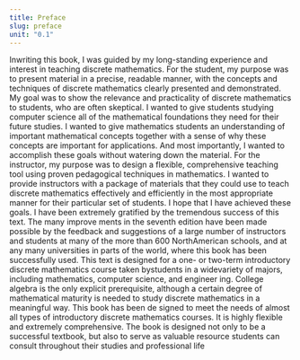 ```yaml
---
title: Preface
slug: preface
unit: "0.1"
---
```

Inwriting this book, I was guided by my long-standing experience and interest in teaching
 discrete mathematics. For the student, my purpose was to present material in a precise,
 readable manner, with the concepts and techniques of discrete mathematics clearly presented
 and demonstrated. My goal was to show the relevance and practicality of discrete mathematics
 to students, who are often skeptical. I wanted to give students studying computer science all of
 the mathematical foundations they need for their future studies. I wanted to give mathematics
 students an understanding of important mathematical concepts together with a sense of why
 these concepts are important for applications. And most importantly, I wanted to accomplish
 these goals without watering down the material.
 For the instructor, my purpose was to design a flexible, comprehensive teaching tool using
 proven pedagogical techniques in mathematics. I wanted to provide instructors with a package
 of materials that they could use to teach discrete mathematics effectively and efficiently in the
 most appropriate manner for their particular set of students. I hope that I have achieved these
 goals.
 I have been extremely gratified by the tremendous success of this text. The many improve
ments in the seventh edition have been made possible by the feedback and suggestions of a large
 number of instructors and students at many of the more than 600 NorthAmerican schools, and
 at any many universities in parts of the world, where this book has been successfully used.
 This text is designed for a one- or two-term introductory discrete mathematics course taken
 bystudents in a widevariety of majors, including mathematics, computer science, and engineer
ing. College algebra is the only explicit prerequisite, although a certain degree of mathematical
 maturity is needed to study discrete mathematics in a meaningful way. This book has been de
signed to meet the needs of almost all types of introductory discrete mathematics courses. It is
 highly flexible and extremely comprehensive. The book is designed not only to be a successful
 textbook, but also to serve as valuable resource students can consult throughout their studies
 and professional life